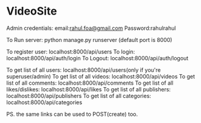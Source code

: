 # VideoSite

Admin credentials: email:rahul.foa@gmail.com Password:rahulrahul

To Run server: python manage.py runserver
(default port is 8000)

To register user: localhost:8000/api/users
To login: localhost:8000/api/auth/login
To Logout: localhost:8000/api/auth/logout

To get list of all users: localhost:8000/api/users(only if you're superuser/admin)
To get list of all videos: localhost:8000/api/videos
To get list of all comments: localhost:8000/api/comments
To get list of all likes/dislikes: localhost:8000/api/likes
To get list of all publishers: localhost:8000/api/publishers
To get list of all categories: localhost:8000/api/categories


PS. the same links can be used to POST(create) too.
